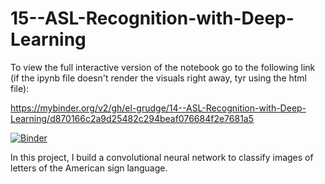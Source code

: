 # 15--ASL-Recognition-with-Deep-Learning

To view the full interactive version of the notebook go to the following link (if the ipynb file doesn't render the visuals right away, tyr using the html file):

https://mybinder.org/v2/gh/el-grudge/14--ASL-Recognition-with-Deep-Learning/d870166c2a9d25482c294beaf076684f2e7681a5

[![Binder](https://mybinder.org/badge_logo.svg)](https://mybinder.org/v2/gh/el-grudge/14--ASL-Recognition-with-Deep-Learning/d870166c2a9d25482c294beaf076684f2e7681a5)

In this project, I build a convolutional neural network to classify images of letters of the American sign language.
